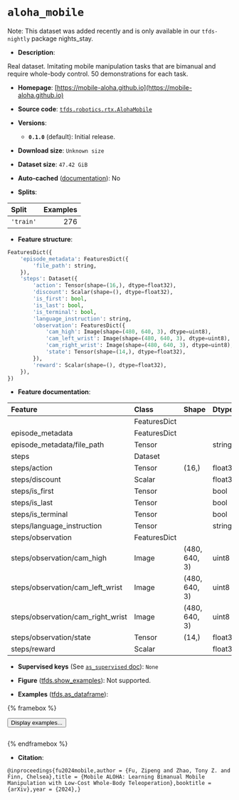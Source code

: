 <div itemscope itemtype="http://schema.org/Dataset">
  <div itemscope itemprop="includedInDataCatalog" itemtype="http://schema.org/DataCatalog">
    <meta itemprop="name" content="TensorFlow Datasets" />
  </div>
  <meta itemprop="name" content="aloha_mobile" />
  <meta itemprop="description" content="Real dataset. Imitating mobile manipulation tasks that are bimanual and require whole-body control.  50 demonstrations for each task.&#10;&#10;To use this dataset:&#10;&#10;```python&#10;import tensorflow_datasets as tfds&#10;&#10;ds = tfds.load(&#x27;aloha_mobile&#x27;, split=&#x27;train&#x27;)&#10;for ex in ds.take(4):&#10;  print(ex)&#10;```&#10;&#10;See [the guide](https://www.tensorflow.org/datasets/overview) for more&#10;informations on [tensorflow_datasets](https://www.tensorflow.org/datasets).&#10;&#10;" />
  <meta itemprop="url" content="https://www.tensorflow.org/datasets/catalog/aloha_mobile" />
  <meta itemprop="sameAs" content="https://mobile-aloha.github.io" />
  <meta itemprop="citation" content="@inproceedings{fu2024mobile,author = {Fu, Zipeng and Zhao, Tony Z. and Finn, Chelsea},title = {Mobile ALOHA: Learning Bimanual Mobile Manipulation with Low-Cost Whole-Body Teleoperation},booktitle = {arXiv},year = {2024},}" />
</div>

# `aloha_mobile`


Note: This dataset was added recently and is only available in our
`tfds-nightly` package
<span class="material-icons" title="Available only in the tfds-nightly package">nights_stay</span>.

*   **Description**:

Real dataset. Imitating mobile manipulation tasks that are bimanual and require
whole-body control. 50 demonstrations for each task.

*   **Homepage**:
    [https://mobile-aloha.github.io](https://mobile-aloha.github.io)

*   **Source code**:
    [`tfds.robotics.rtx.AlohaMobile`](https://github.com/tensorflow/datasets/tree/master/tensorflow_datasets/robotics/rtx/rtx.py)

*   **Versions**:

    *   **`0.1.0`** (default): Initial release.

*   **Download size**: `Unknown size`

*   **Dataset size**: `47.42 GiB`

*   **Auto-cached**
    ([documentation](https://www.tensorflow.org/datasets/performances#auto-caching)):
    No

*   **Splits**:

Split     | Examples
:-------- | -------:
`'train'` | 276

*   **Feature structure**:

```python
FeaturesDict({
    'episode_metadata': FeaturesDict({
        'file_path': string,
    }),
    'steps': Dataset({
        'action': Tensor(shape=(16,), dtype=float32),
        'discount': Scalar(shape=(), dtype=float32),
        'is_first': bool,
        'is_last': bool,
        'is_terminal': bool,
        'language_instruction': string,
        'observation': FeaturesDict({
            'cam_high': Image(shape=(480, 640, 3), dtype=uint8),
            'cam_left_wrist': Image(shape=(480, 640, 3), dtype=uint8),
            'cam_right_wrist': Image(shape=(480, 640, 3), dtype=uint8),
            'state': Tensor(shape=(14,), dtype=float32),
        }),
        'reward': Scalar(shape=(), dtype=float32),
    }),
})
```

*   **Feature documentation**:

Feature                           | Class        | Shape         | Dtype   | Description
:-------------------------------- | :----------- | :------------ | :------ | :----------
                                  | FeaturesDict |               |         |
episode_metadata                  | FeaturesDict |               |         |
episode_metadata/file_path        | Tensor       |               | string  |
steps                             | Dataset      |               |         |
steps/action                      | Tensor       | (16,)         | float32 |
steps/discount                    | Scalar       |               | float32 |
steps/is_first                    | Tensor       |               | bool    |
steps/is_last                     | Tensor       |               | bool    |
steps/is_terminal                 | Tensor       |               | bool    |
steps/language_instruction        | Tensor       |               | string  |
steps/observation                 | FeaturesDict |               |         |
steps/observation/cam_high        | Image        | (480, 640, 3) | uint8   |
steps/observation/cam_left_wrist  | Image        | (480, 640, 3) | uint8   |
steps/observation/cam_right_wrist | Image        | (480, 640, 3) | uint8   |
steps/observation/state           | Tensor       | (14,)         | float32 |
steps/reward                      | Scalar       |               | float32 |

*   **Supervised keys** (See
    [`as_supervised` doc](https://www.tensorflow.org/datasets/api_docs/python/tfds/load#args)):
    `None`

*   **Figure**
    ([tfds.show_examples](https://www.tensorflow.org/datasets/api_docs/python/tfds/visualization/show_examples)):
    Not supported.

*   **Examples**
    ([tfds.as_dataframe](https://www.tensorflow.org/datasets/api_docs/python/tfds/as_dataframe)):

<!-- mdformat off(HTML should not be auto-formatted) -->

{% framebox %}

<button id="displaydataframe">Display examples...</button>
<div id="dataframecontent" style="overflow-x:auto"></div>
<script>
const url = "https://storage.googleapis.com/tfds-data/visualization/dataframe/aloha_mobile-0.1.0.html";
const dataButton = document.getElementById('displaydataframe');
dataButton.addEventListener('click', async () => {
  // Disable the button after clicking (dataframe loaded only once).
  dataButton.disabled = true;

  const contentPane = document.getElementById('dataframecontent');
  try {
    const response = await fetch(url);
    // Error response codes don't throw an error, so force an error to show
    // the error message.
    if (!response.ok) throw Error(response.statusText);

    const data = await response.text();
    contentPane.innerHTML = data;
  } catch (e) {
    contentPane.innerHTML =
        'Error loading examples. If the error persist, please open '
        + 'a new issue.';
  }
});
</script>

{% endframebox %}

<!-- mdformat on -->

*   **Citation**:

```
@inproceedings{fu2024mobile,author = {Fu, Zipeng and Zhao, Tony Z. and Finn, Chelsea},title = {Mobile ALOHA: Learning Bimanual Mobile Manipulation with Low-Cost Whole-Body Teleoperation},booktitle = {arXiv},year = {2024},}
```

